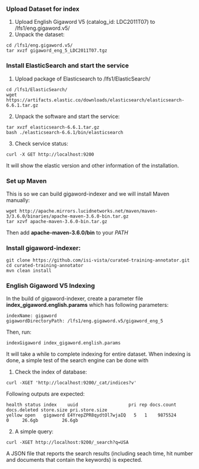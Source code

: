 ### Upload Dataset for index
1. Upload English Gigaword V5 (catalog_id: LDC2011T07) to /lfs1/eng.gigaword.v5/
2. Unpack the dataset:
```
cd /lfs1/eng.gigaword.v5/
tar xvzf gigaword_eng_5_LDC2011T07.tgz
```

### Install ElasticSearch and start the service
1. Upload package of Elasticsearch to /lfs1/ElasticSearch/
```
cd /lfs1/ElasticSearch/
wget https://artifacts.elastic.co/downloads/elasticsearch/elasticsearch-6.6.1.tar.gz
```

2. Unpack the software and start the service:
```
tar xvzf elasticsearch-6.6.1.tar.gz
bash ./elasticsearch-6.6.1/bin/elasticsearch
```

3. Check service status:
``` 
curl -X GET http://localhost:9200
```
   
 It will show the elastic version and other information of the installation.

### Set up Maven
This is so we can build gigaword-indexer and we will install Maven manually:
```
wget http://apache.mirrors.lucidnetworks.net/maven/maven-3/3.6.0/binaries/apache-maven-3.6.0-bin.tar.gz
tar xzvf apache-maven-3.6.0-bin.tar.gz
```

Then add **apache-maven-3.6.0/bin** to your _PATH_

### Install gigaword-indexer:
```
git clone https://github.com/isi-vista/curated-training-annotator.git
cd curated-training-annotator
mvn clean install
```

### English Gigaword V5 Indexing
In the build of gigaword-indexer, create a parameter file **index_gigaword.english.params** which has following parameters:
```
indexName: gigaword
gigawordDirectoryPath: /lfs1/eng.gigaword.v5/gigaword_eng_5
```

Then, run:
```
indexGigaword index_gigaword.english.params
```

It will take a while to complete indexing for entire dataset. When indexing is done, a simple test of the search engine can be done with
1. Check the index of database:
```
curl -XGET 'http://localhost:9200/_cat/indices?v'
```

Following outputs are expected:
```
health status index    uuid                   pri rep docs.count docs.deleted store.size pri.store.size
yellow open   gigaword E4YrepZPR8qydtOl7wjaIQ   5   1    9875524            0     26.6gb         26.6gb
```

2. A simple query:
```
curl -XGET http://localhost:9200/_search?q=USA
```
A JSON file that reports the search results (including seach time, hit number and documents that contain the keywords) is expected.
